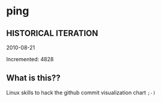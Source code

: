 # ping

## HISTORICAL ITERATION
2010-08-21

Incremented: 4828

## What is this?? 
Linux skills to hack the github commit visualization chart `;-)`
